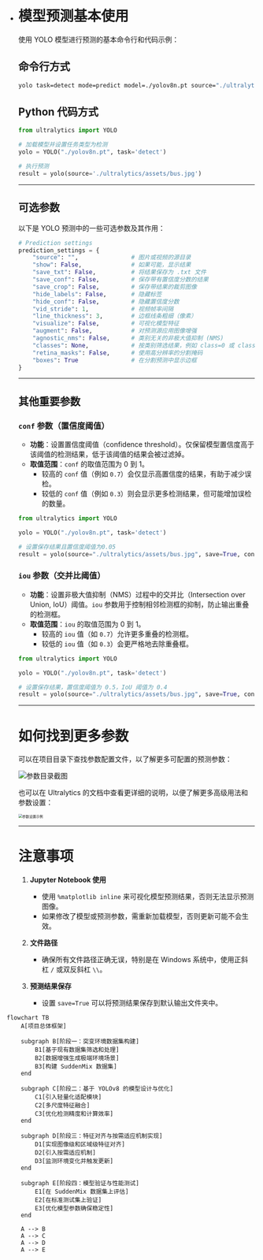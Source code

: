 - # 模型预测基本使用

  使用 YOLO 模型进行预测的基本命令行和代码示例：

  ## 命令行方式

  ```bash
  yolo task=detect mode=predict model=./yolov8n.pt source="./ultralytics/assets/bus.jpg"
  ```

  ## Python 代码方式

  ```python
  from ultralytics import YOLO
  
  # 加载模型并设置任务类型为检测
  yolo = YOLO("./yolov8n.pt", task='detect')
  
  # 执行预测
  result = yolo(source='./ultralytics/assets/bus.jpg')
  ```

  ***

  ## 可选参数

  以下是 YOLO 预测中的一些可选参数及其作用：

  ```python
  # Prediction settings
  prediction_settings = {
      "source": "",               # 图片或视频的源目录
      "show": False,              # 如果可能，显示结果
      "save_txt": False,          # 将结果保存为 .txt 文件
      "save_conf": False,         # 保存带有置信度分数的结果
      "save_crop": False,         # 保存带结果的裁剪图像
      "hide_labels": False,       # 隐藏标签
      "hide_conf": False,         # 隐藏置信度分数
      "vid_stride": 1,            # 视频帧率间隔
      "line_thickness": 3,        # 边框线条粗细（像素）
      "visualize": False,         # 可视化模型特征
      "augment": False,           # 对预测源应用图像增强
      "agnostic_nms": False,      # 类别无关的非极大值抑制 (NMS)
      "classes": None,            # 按类别筛选结果，例如 class=0 或 class=[0,2,3]
      "retina_masks": False,      # 使用高分辨率的分割掩码
      "boxes": True               # 在分割预测中显示边框
  }
  ```

  ***

  ## 其他重要参数

  ### `conf` 参数（置信度阈值）

  - **功能**：设置置信度阈值（confidence threshold）。仅保留模型置信度高于该阈值的检测结果，低于该阈值的结果会被过滤掉。
  - **取值范围**：`conf` 的取值范围为 0 到 1。
    - 较高的 `conf` 值（例如 `0.7`）会仅显示高置信度的结果，有助于减少误检。
    - 较低的 `conf` 值（例如 `0.3`）则会显示更多检测结果，但可能增加误检的数量。

  ```python
  from ultralytics import YOLO
  
  yolo = YOLO("./yolov8n.pt", task='detect')
  
  # 设置保存结果且置信度阈值为0.05
  result = yolo(source="./ultralytics/assets/bus.jpg", save=True, conf=0.05)
  ```

  ### `iou` 参数（交并比阈值）

  - **功能**：设置非极大值抑制（NMS）过程中的交并比（Intersection over Union, IoU）阈值。`iou` 参数用于控制相邻检测框的抑制，防止输出重叠的检测框。
  - **取值范围**：`iou` 的取值范围为 0 到 1。
    - 较高的 `iou` 值（如 `0.7`）允许更多重叠的检测框。
    - 较低的 `iou` 值（如 `0.3`）会更严格地去除重叠框。

  ```python
  from ultralytics import YOLO
  
  yolo = YOLO("./yolov8n.pt", task='detect')
  
  # 设置保存结果，置信度阈值为 0.5，IoU 阈值为 0.4
  result = yolo(source="./ultralytics/assets/bus.jpg", save=True, conf=0.5, iou=0.4)
  ```

  ***

  # 如何找到更多参数

  可以在项目目录下查找参数配置文件，以了解更多可配置的预测参数：

  ![参数目录截图](https://leafalice-image.oss-cn-hangzhou.aliyuncs.com/img/image-20241110145027827.png)

  也可以在 Ultralytics 的文档中查看更详细的说明，以便了解更多高级用法和参数设置：

  <img src="https://leafalice-image.oss-cn-hangzhou.aliyuncs.com/img/image-20241110150938395.png" alt="参数设置示例" style="zoom:50%;" />

  ***

  # 注意事项

  1. **Jupyter Notebook 使用**

     - 使用 `%matplotlib inline` 来可视化模型预测结果，否则无法显示预测图像。
     - 如果修改了模型或预测参数，需重新加载模型，否则更新可能不会生效。

  2. **文件路径**

     - 确保所有文件路径正确无误，特别是在 Windows 系统中，使用正斜杠 `/` 或双反斜杠 `\\`。

  3. **预测结果保存**
     - 设置 `save=True` 可以将预测结果保存到默认输出文件夹中。

```mermaid
flowchart TB
    A[项目总体框架]

    subgraph B[阶段一：突变环境数据集构建]
        B1[基于现有数据集筛选和处理]
        B2[数据增强生成极端环境场景]
        B3[构建 SuddenMix 数据集]
    end

    subgraph C[阶段二：基于 YOLOv8 的模型设计与优化]
        C1[引入轻量化适配模块]
        C2[多尺度特征融合]
        C3[优化检测精度和计算效率]
    end

    subgraph D[阶段三：特征对齐与按需适应机制实现]
        D1[实现图像级和区域级特征对齐]
        D2[引入按需适应机制]
        D3[监测环境变化并触发更新]
    end

    subgraph E[阶段四：模型验证与性能测试]
        E1[在 SuddenMix 数据集上评估]
        E2[在标准测试集上验证]
        E3[优化模型参数确保稳定性]
    end

    A --> B
    A --> C
    A --> D
    A --> E
```

